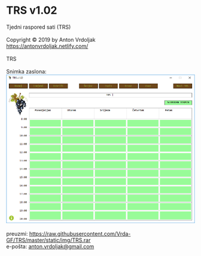 # TRS v1.02
Tjedni raspored sati (TRS) <br />
<br />
Copyright © 2019 by Anton Vrdoljak <br />
https://antonvrdoljak.netlify.com/ <br />
<br />
TRS <br />
<br />
Snimka zaslona: <br />
![TRS](https://raw.githubusercontent.com/Vrda-GF/TRS/master/static/img/TRSmain.png)
<br />
<br />
preuzmi: https://raw.githubusercontent.com/Vrda-GF/TRS/master/static/img/TRS.rar<br />
e-pošta: anton.vrdoljak@gmail.com<br />
